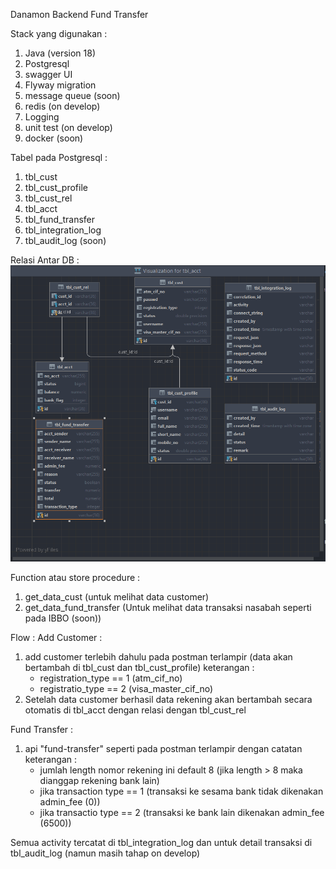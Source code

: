Danamon Backend Fund Transfer

Stack yang digunakan :
1. Java (version 18)
2. Postgresql
3. swagger UI
4. Flyway migration
5. message queue (soon)
6. redis (on develop)
7. Logging
8. unit test (on develop)
9. docker (soon)

Tabel pada Postgresql : 
1. tbl_cust
2. tbl_cust_profile
3. tbl_cust_rel
4. tbl_acct
5. tbl_fund_transfer
6. tbl_integration_log
7. tbl_audit_log (soon)

Relasi Antar DB : 
![img.png](img.png)

Function atau store procedure : 
1. get_data_cust (untuk melihat data customer)
2. get_data_fund_transfer (Untuk melihat data transaksi nasabah seperti pada IBBO (soon))

Flow :
Add Customer :
1. add customer terlebih dahulu pada postman terlampir (data akan bertambah di tbl_cust dan tbl_cust_profile)
    keterangan :
    - registration_type == 1 (atm_cif_no)
    - registratio_type == 2 (visa_master_cif_no)
2. Setelah data customer berhasil data rekening akan bertambah secara otomatis di tbl_acct dengan relasi dengan tbl_cust_rel

Fund Transfer : 
1. api "fund-transfer" seperti pada postman terlampir dengan catatan
    keterangan : 
    - jumlah length nomor rekening ini default 8 (jika length > 8 maka dianggap rekening bank lain)
    - jika transaction type == 1 (transaksi ke sesama bank tidak dikenakan admin_fee (0))
    - jika transactio type == 2 (transaksi ke bank lain dikenakan admin_fee (6500))

Semua activity tercatat di tbl_integration_log dan untuk detail transaksi di tbl_audit_log (namun masih tahap on develop)
    

